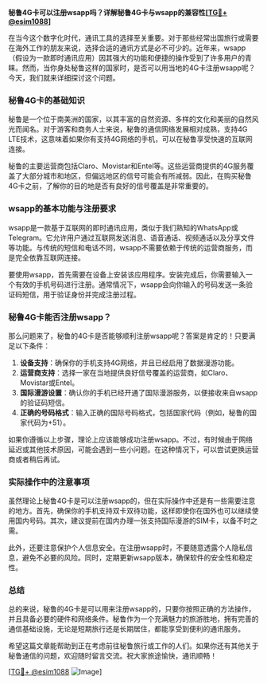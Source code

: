 **秘鲁4G卡可以注册wsapp吗？详解秘鲁4G卡与wsapp的兼容性[[TG💪+ @esim1088](https://t.me/s/esim1088)]**

在当今这个数字化时代，通讯工具的选择至关重要。对于那些经常出国旅行或需要在海外工作的朋友来说，选择合适的通讯方式是必不可少的。近年来，wsapp（假设为一款即时通讯应用）因其强大的功能和便捷的操作受到了许多用户的青睐。然而，当你身处秘鲁这样的国家时，是否可以用当地的4G卡注册wsapp呢？今天，我们就来详细探讨这个问题。

### 秘鲁4G卡的基础知识

秘鲁是一个位于南美洲的国家，以其丰富的自然资源、多样的文化和美丽的自然风光而闻名。对于游客和商务人士来说，秘鲁的通信网络发展相对成熟，支持4G LTE技术，这意味着如果你有支持4G网络的手机，可以在秘鲁享受快速的互联网连接。

秘鲁的主要运营商包括Claro、Movistar和Entel等。这些运营商提供的4G服务覆盖了大部分城市和地区，但偏远地区的信号可能会有所减弱。因此，在购买秘鲁4G卡之前，了解你的目的地是否有良好的信号覆盖是非常重要的。

### wsapp的基本功能与注册要求

wsapp是一款基于互联网的即时通讯应用，类似于我们熟知的WhatsApp或Telegram。它允许用户通过互联网发送消息、语音通话、视频通话以及分享文件等功能。与传统的短信和电话不同，wsapp不需要依赖于传统的运营商服务，而是完全依靠互联网连接。

要使用wsapp，首先需要在设备上安装该应用程序。安装完成后，你需要输入一个有效的手机号码进行注册。通常情况下，wsapp会向你输入的号码发送一条验证码短信，用于验证身份并完成注册过程。

### 秘鲁4G卡能否注册wsapp？

那么问题来了，秘鲁的4G卡是否能够顺利注册wsapp呢？答案是肯定的！只要满足以下条件：

1. **设备支持**：确保你的手机支持4G网络，并且已经启用了数据漫游功能。
2. **运营商支持**：选择一家在当地提供良好信号覆盖的运营商，如Claro、Movistar或Entel。
3. **国际漫游设置**：确认你的手机已经开通了国际漫游服务，以便接收来自wsapp的验证码短信。
4. **正确的号码格式**：输入正确的国际号码格式，包括国家代码（例如，秘鲁的国家代码为+51）。

如果你遵循以上步骤，理论上应该能够成功注册wsapp。不过，有时候由于网络延迟或其他技术原因，可能会遇到一些小问题。在这种情况下，可以尝试更换运营商或者稍后再试。

### 实际操作中的注意事项

虽然理论上秘鲁4G卡是可以注册wsapp的，但在实际操作中还是有一些需要注意的地方。首先，确保你的手机支持双卡双待功能，这样即使你在国外也可以继续使用国内号码。其次，建议提前在国内办理一张支持国际漫游的SIM卡，以备不时之需。

此外，还要注意保护个人信息安全。在注册wsapp时，不要随意透露个人隐私信息，避免不必要的风险。同时，定期更新wsapp版本，确保软件的安全性和稳定性。

### 总结

总的来说，秘鲁的4G卡是可以用来注册wsapp的，只要你按照正确的方法操作，并且具备必要的硬件和网络条件。秘鲁作为一个充满魅力的旅游胜地，拥有完善的通信基础设施，无论是短期旅行还是长期居住，都能享受到便利的通讯服务。

希望这篇文章能帮助到正在考虑前往秘鲁旅行或工作的人们。如果你还有其他关于秘鲁通信的问题，欢迎随时留言交流。祝大家旅途愉快，通讯顺畅！

[[TG💪+ @esim1088](https://t.me/s/esim1088) ![Image](https://i.postimg.cc/4NQfJmqS/Snipaste-2025-05-13-00-14-12.png)]
